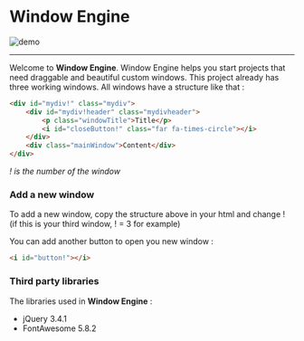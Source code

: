 # Window Engine

![demo](https://github.com/GStaehler/Window_Engine/blob/master/demo.JPG)

---

Welcome to **Window Engine**. Window Engine helps you start projects that need 
draggable and beautiful custom windows. This project already has three working windows.
All windows have a structure like that :

```html
<div id="mydiv!" class="mydiv">
	<div id="mydiv!header" class="mydivheader">
		<p class="windowTitle">Title</p>
		<i id="closeButton!" class="far fa-times-circle"></i>
	</div>
	<div class="mainWindow">Content</div>
</div>
```
*! is the number of the window*

### Add a new window

To add a new window, copy the structure above in your html and change ! (if this is your third window, ! = 3 for example)

You can add another button to open you new window :

```html
<i id="button!"></i>
```

### Third party libraries

The libraries used in **Window Engine** :
- jQuery 3.4.1
- FontAwesome 5.8.2